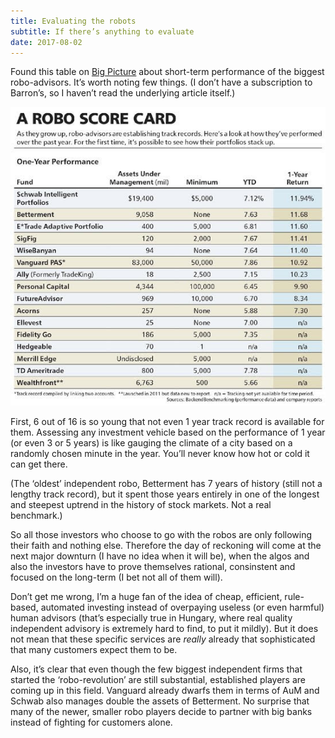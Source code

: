 ```yaml
---
title: Evaluating the robots
subtitle: If there’s anything to evaluate
date: 2017-08-02
---
```


Found this table on [Big Picture](http://ritholtz.com/2017/08/rating-robo-advisors) about short-term performance of the biggest robo-advisors. It’s worth noting few things. (I don’t have a subscription to Barron’s, so I haven’t read the underlying article itself.)

![](/img/posts/robo.jpg)

First, 6 out of 16 is so young that not even 1 year track record is available for them. Assessing any investment vehicle based on the performance of 1 year (or even 3 or 5 years) is like gauging the climate of a city based on a randomly chosen minute in the year. You’ll never know how hot or cold it can get there.

(The ‘oldest’ independent robo, Betterment has 7 years of history (still not a lengthy track record), but it spent those years entirely in one of the longest and steepest uptrend in the history of stock markets. Not a real benchmark.)

So all those investors who choose to go with the robos are only following their faith and nothing else. Therefore the day of reckoning will come at the next major downturn (I have no idea when it will be), when the algos and also the investors have to prove themselves rational, consinstent and focused on the long-term (I bet not all of them will).

Don’t get me wrong, I’m a huge fan of the idea of cheap, efficient, rule-based, automated investing instead of overpaying useless (or even harmful) human advisors (that’s especially true in Hungary, where real quality independent advisory is extremely hard to find, to put it mildly). But it does not mean that these specific services are _really_ already that sophisticated that many customers expect them to be.

Also, it’s clear that even though the few biggest independent firms that started the ‘robo-revolution’ are still substantial, established players are coming up in this field. Vanguard already dwarfs them in terms of AuM and Schwab also manages double the assets of Betterment. No surprise that many of the newer, smaller robo players decide to partner with big banks instead of fighting for customers alone.